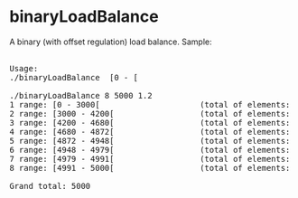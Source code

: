 # binaryLoadBalance
A binary (with offset regulation) load balance. Sample:<br><br>
<pre>
Usage:
./binaryLoadBalance <N_RANGES> [0 - <OPENED_END>[ <OFFSET ( [0.0 - 2.0] where 1.0=50% )>

./binaryLoadBalance 8 5000 1.2
1 range: [0 - 3000[                     (total of elements: 3000)
2 range: [3000 - 4200[                  (total of elements: 1200)
3 range: [4200 - 4680[                  (total of elements: 480)
4 range: [4680 - 4872[                  (total of elements: 192)
5 range: [4872 - 4948[                  (total of elements: 76)
6 range: [4948 - 4979[                  (total of elements: 31)
7 range: [4979 - 4991[                  (total of elements: 12)
8 range: [4991 - 5000[                  (total of elements: 9)

Grand total: 5000<br>
</pre>
